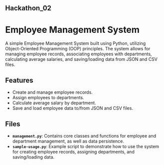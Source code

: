 ## Hackathon_02

# Employee Management System

A simple Employee Management System built using Python, utilizing Object-Oriented Programming (OOP) principles. The system allows for managing employee records, associating employees with departments, calculating average salaries, and saving/loading data from JSON and CSV files.

## Features

- Create and manage employee records.
- Assign employees to departments.
- Calculate average salary by department.
- Save and load employee data to/from JSON and CSV files.

## Files

- **`management.py`**: Contains core classes and functions for employee and department management, as well as data persistence.
- **`sample-usage.py`**: Example script to demonstrate how to use the system for creating employee records, assigning departments, and saving/loading data.


